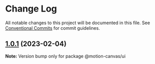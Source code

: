 # Change Log

All notable changes to this project will be documented in this file.
See [Conventional Commits](https://conventionalcommits.org) for commit guidelines.

## [1.0.1](https://github.com/motion-canvas/motion-canvas/compare/v0.1.0...v1.0.1) (2023-02-04)

**Note:** Version bump only for package @motion-canvas/ui
